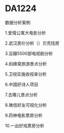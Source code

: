 # DA1224
数据分析案例

1.爱情公寓大电影分析

2.武汉房价分析（）贝壳找房

3.豆瓣5500部电视剧分析

4.蚂蜂窝旅游景点分析

5.卫视实施收视率分析

6.中国好诗人项目

7.去哪儿景点分析

8.微信好友可视化分析

9.药神电影票房分析

10.一出好戏票房分析



